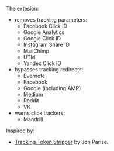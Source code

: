 The extesion:

* removes tracking parameters:
    * Facebook Click ID
    * Google Analytics
    * Google Click ID
    * Instagram Share ID
    * MailChimp
    * UTM
    * Yandex Click ID
* bypasses tracking redirects:
    * Evernote
    * Facebook
    * Google (including AMP)
    * Medium
    * Reddit
    * VK
* warns click trackers:
    * Mandrill

Inspired by:

* [Tracking Token Stripper](https://github.com/jparise/chrome-utm-stripper) by Jon Parise.
